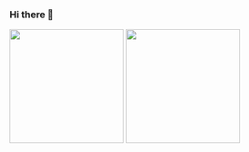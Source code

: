 ### Hi there 👋

<img src="https://github-readme-stats.vercel.app/api?username=ike1z&count_private=true&show_icons=true&theme=vue-dark" height="200"> <img src="https://github-readme-stats.vercel.app/api/top-langs/?username=ike1z&hide=html&count_private=true&layout=donut" height="200">
